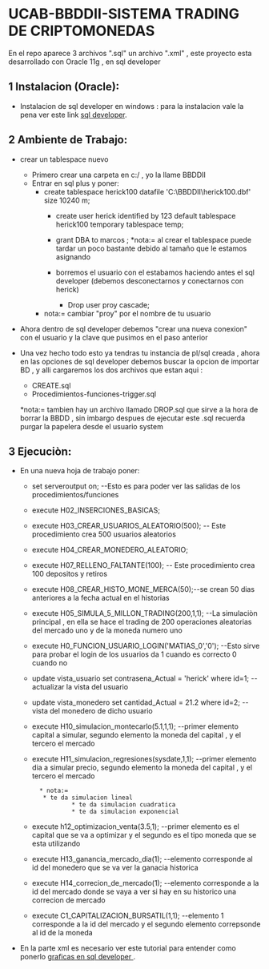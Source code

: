 # UCAB-BBDDII-SISTEMA TRADING DE CRIPTOMONEDAS 

 En el repo aparece 3 archivos ".sql" un archivo ".xml" , este proyecto esta desarrollado con Oracle 11g , en sql developer
 
## 1 Instalacion (Oracle):

   
* Instalacion de sql developer en windows : para la instalacion vale la pena ver este link [sql developer](http://www.tiflocordoba.org/manual-de-instalacion-de-sql-developer-en-windows-y-con-accesibilidad/ "sql developer").

## 2 Ambiente de Trabajo:

* crear un tablespace nuevo
	* Primero crear una carpeta en c:/ , yo la llame BBDDII
	* Entrar en sql plus y poner:
 		* create tablespace herick100 datafile  'C:\BBDDII\herick100.dbf' size 10240 m;
	        * create user herick identified by 123 default tablespace herick100  temporary tablespace temp;
	        * grant DBA to marcos ;
   	    *nota:= al crear el tablespace puede tardar un poco bastante debido al tamaño que le estamos asignando 

     		* borremos el usuario con el estabamos haciendo antes el sql developer  (debemos desconectarnos y conectarnos con herick)
                * Drop user proy cascade;
		* nota:= cambiar "proy" por el nombre de tu usuario 

* Ahora dentro de sql developer debemos "crear una nueva conexion" con el usuario y la clave que pusimos en el paso anterior

* Una vez hecho todo esto ya tendras tu instancia de pl/sql creada , ahora en las opciones de sql developer debemos buscar la opcion de importar BD , y alli cargaremos los dos archivos que estan aqui :

	* CREATE.sql
	* Procedimientos-funciones-trigger.sql

	*nota:= tambien hay un archivo llamado DROP.sql que sirve a la hora de borrar la BBDD , sin imbargo despues de ejecutar este .sql recuerda purgar la papelera desde el usuario system



## 3 Ejecuciòn:

* En una nueva hoja de trabajo poner:
  
   * set serveroutput on;   --Esto es para poder ver las salidas de los procedimientos/funciones

   * execute H02_INSERCIONES_BASICAS;
   * execute H03_CREAR_USUARIOS_ALEATORIO(500); -- Este procedimiento crea 500 usuarios aleatorios
   * execute H04_CREAR_MONEDERO_ALEATORIO;
   * execute H07_RELLENO_FALTANTE(100); -- Este procedimiento crea 100 depositos y retiros
   * execute H08_CREAR_HISTO_MONE_MERCA(50);--se crean 50 dias anteriores a la fecha actual en el historias

   * execute  H05_SIMULA_5_MILLON_TRADING(200,1,1); --La simulaciòn principal , en ella se hace el trading de 200 operaciones aleatorias del mercado uno y de la moneda numero uno

   * execute H0_FUNCION_USUARIO_LOGIN('MATIAS_0','0'); --Esto sirve para probar el login de los usuarios da 1 cuando es correcto 0 cuando no 
   * update vista_usuario set contrasena_Actual = 'herick' where id=1;  --actualizar la vista del usuario
   * update vista_monedero set cantidad_Actual = 21.2 where id=2;       --vista del monedero de dicho usuario
   * execute H10_simulacion_montecarlo(5.1,1,1);  --primer elemento capital a simular, segundo elemento la moneda del capital , y el tercero el mercado
   * execute H11_simulacion_regresiones(sysdate,1,1); --primer elemento dia a simular precio, segundo elemento la moneda del  capital , y el tercero el mercado

           * nota:= 
		    * te da simulacion lineal
                    * te da simulacion cuadratica
                    * te da simulacion exponencial

   * execute h12_optimizacion_venta(3.5,1);  --primer elemento es el capital que se va a optimizar y el segundo es el tipo moneda que se esta utilizando
   * execute H13_ganancia_mercado_dia(1); --elemento corresponde al id del monedero que se va ver la ganacia historica
   * execute H14_correcion_de_mercado(1); --elemento corresponde a la id del mercado donde se vaya a ver si hay en su historico una correcion de mercado 

   * execute C1_CAPITALIZACION_BURSATIL(1,1); --elemento 1 corresponde a la id del mercado y el segundo elemento correpsonde al id de la moneda

* En la parte xml es necesario ver este tutorial para entender como ponerlo [graficas en sql developer ](http://www.v-espino.com/~chema/daw1/tutoriales/oracle/sqldeveloper.htm "graficas en sql developer").
